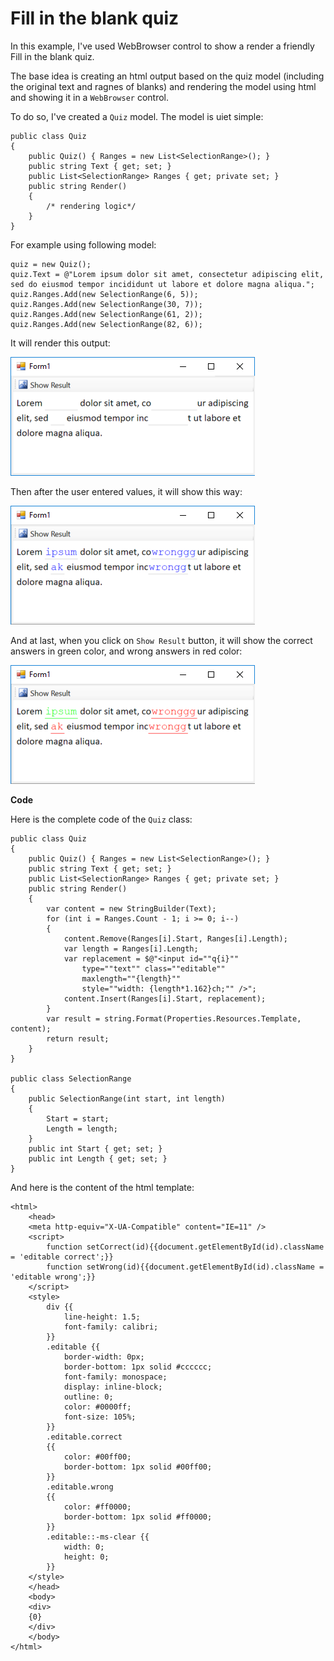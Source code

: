 # Fill in the blank quiz

In this example, I've used WebBrowser control to show a render a friendly Fill in the blank quiz.


The base idea is creating an html output based on the quiz model (including the original text and ragnes of blanks) and rendering the model using html and showing it in a `WebBrowser` control.

To do so, I've created a `Quiz` model. The model is		uiet simple:

	public class Quiz
	{
		public Quiz() { Ranges = new List<SelectionRange>(); }
		public string Text { get; set; }
		public List<SelectionRange> Ranges { get; private set; }
		public string Render()
		{
			/* rendering logic*/
		}
	}

For example using following model:

    quiz = new Quiz();
    quiz.Text = @"Lorem ipsum dolor sit amet, consectetur adipiscing elit, sed do eiusmod tempor incididunt ut labore et dolore magna aliqua.";
    quiz.Ranges.Add(new SelectionRange(6, 5));
    quiz.Ranges.Add(new SelectionRange(30, 7));
    quiz.Ranges.Add(new SelectionRange(61, 2));
    quiz.Ranges.Add(new SelectionRange(82, 6));

It will render this output:

![fill in the blank - initial](1.png)

Then after the user entered values, it will show this way:

![fill in the blank - having answers](2.png)

And at last, when you click on `Show Result` button, it will show the correct answers in green color, and wrong answers in red color:

![fill in the blank - showing results](3.png)

**Code**

Here is the complete code of the `Quiz` class:

    public class Quiz
    {
        public Quiz() { Ranges = new List<SelectionRange>(); }
        public string Text { get; set; }
        public List<SelectionRange> Ranges { get; private set; }
        public string Render()
        {
            var content = new StringBuilder(Text);
            for (int i = Ranges.Count - 1; i >= 0; i--)
            {
                content.Remove(Ranges[i].Start, Ranges[i].Length);
                var length = Ranges[i].Length;
                var replacement = $@"<input id=""q{i}"" 
                    type=""text"" class=""editable""
                    maxlength=""{length}"" 
                    style=""width: {length*1.162}ch;"" />";
                content.Insert(Ranges[i].Start, replacement);
            }
            var result = string.Format(Properties.Resources.Template, content);
            return result;
        }
    }

    public class SelectionRange
    {
        public SelectionRange(int start, int length)
        {
            Start = start;
            Length = length;
        }
        public int Start { get; set; }
        public int Length { get; set; }
    }


And here is the content of the html template:

	<html>
		<head>
		<meta http-equiv="X-UA-Compatible" content="IE=11" />
		<script>
			function setCorrect(id){{document.getElementById(id).className = 'editable correct';}}
			function setWrong(id){{document.getElementById(id).className = 'editable wrong';}}
		</script>
		<style>
			div {{
				line-height: 1.5;
				font-family: calibri;
			}}
			.editable {{
				border-width: 0px;
				border-bottom: 1px solid #cccccc;
				font-family: monospace;
				display: inline-block;
				outline: 0;
				color: #0000ff;
				font-size: 105%;
			}}
			.editable.correct
			{{    
				color: #00ff00;
				border-bottom: 1px solid #00ff00;
			}}
			.editable.wrong
			{{    
				color: #ff0000;
				border-bottom: 1px solid #ff0000;
			}}
			.editable::-ms-clear {{
				width: 0;
				height: 0;
			}}
		</style>
		</head>
		<body>
		<div>
		{0}
		</div>
		</body>
	</html>